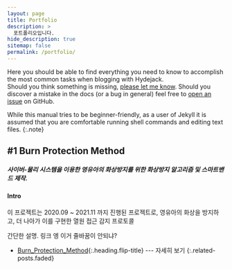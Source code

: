 ```yaml
---
layout: page
title: Portfolio
description: >
  포트폴리오입니다.
hide_description: true
sitemap: false
permalink: /portfolio/
---
```


Here you should be able to find everything you need to know to accomplish the most common tasks when blogging with Hydejack.<br>
Should you think something is missing, [please let me know](mailto:mail@qwtel.com).
Should you discover a mistake in the docs (or a bug in general) feel free to [open an issue](https://github.com/hydecorp/hydejack/issues) on GitHub.

While this manual tries to be beginner-friendly, as a user of Jekyll it is assumed that you are comfortable running shell commands and editing text files.
{:.note}

## #1 Burn Protection Method
##### 사이버-물리 시스템을 이용한 영유아의 화상방지를 위한 화상방지 알고리즘 및 스마트밴드 제작.

#### Intro
이 프로젝트는 2020.09 ~ 2021.11 까지 진행된 프로젝트로, 영유아의 화상을 방지하고, 더 나아가 이를 구현한 열원 접근 감지 프로토콜

간단한 설명.
링크
엥 이거 줄바꿈이 안되냐?

* [Burn_Protection_Method]{:.heading.flip-title} --- 자세히 보기
{:.related-posts.faded}


[Burn_Protection_Method]: Burn_Protection_Method.md